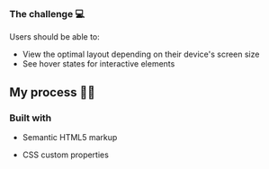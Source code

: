 ### The challenge :computer:

Users should be able to:

- View the optimal layout depending on their device's screen size
- See hover states for interactive elements



## My process :construction_worker_woman:

### Built with

- Semantic HTML5 markup

- CSS custom properties

  

  

  

  
